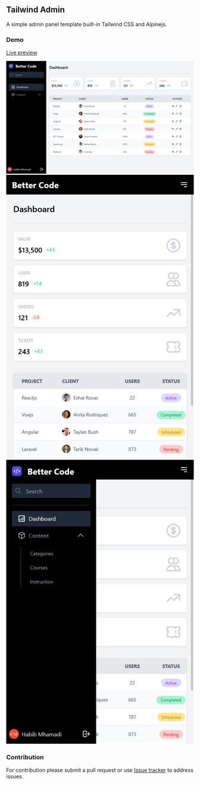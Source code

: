 ## Tailwind Admin
A simple admin panel template built-in Tailwind CSS and Alpinejs.

### Demo
[Live preview](https://htmlpreview.github.io/?https://github.com/habibmhamadi/tailwind-admin/blob/main/index.html)

<img src="https://github.com/habibmhamadi/tailwind-admin/blob/main/assets/img/lg.png" alt="Tailwind admin on large screens."/>
<br>
<img src="https://github.com/habibmhamadi/tailwind-admin/blob/main/assets/img/sm-a.png" alt="Tailwind admin on small screens."/>
<img src="https://github.com/habibmhamadi/tailwind-admin/blob/main/assets/img/sm-b.png" alt="Tailwind admin on small screens with navbar opened."/>

### Contribution
For contribution please submit a pull request or use [Issue tracker](https://github.com/habibmhamadi/tailwind-admin/issues) to address issues.
